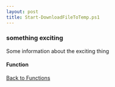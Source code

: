 ```yaml
---
layout: post
title: Start-DownloadFileToTemp.ps1
---
```


### something exciting

Some information about the exciting thing

#### Function

<script async src="https://gist-it.appspot.com/github.com/BanterBoy/scripts-blog/blob/master/PowerShell/functions/Start-DownloadFileToTemp.ps1" crossorigin="anonymous"></script>

<a href="/menu/_pages/functions.html">Back to Functions</a>
